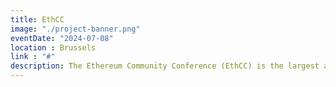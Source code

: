 ```yaml
---
title: EthCC
image: "./project-banner.png"
eventDate: "2024-07-08"
location : Brussels
link : "#"
description: The Ethereum Community Conference (EthCC) is the largest annual European Ethereum event focused on technology and community. Four intense days of conferences, networking and learning.
---
```


